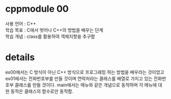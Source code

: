 # cppmodule 00
사용 언어 : C++   
학습 목표 : C에서 벗어나 C++의 방법을 배우는 단계   
학습 개념 : class를 활용하여 객체지향을 추구함   

# details
ex00에서는 C 방식이 아닌 C++ 방식으로 프로그래밍 하는 방법을 배우라는 것이었고   
ex01에서는 전화번호부를 만들 것이며 연락처라는 클래스를 배열로 가지고 있는 전화번호부 클래스를 만들 것이다. main에서는 메뉴와 같은 개념으로 동작하며 각 메뉴에 대한 동작은 클래스의 함수로만 동작함.
